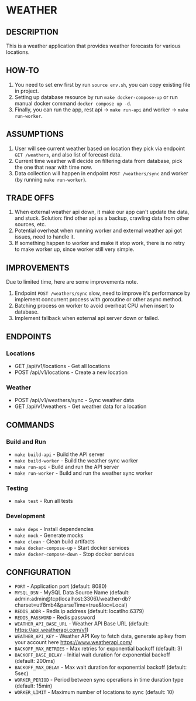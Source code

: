 # WEATHER 

## DESCRIPTION
This is a weather application that provides weather forecasts for various locations.

## HOW-TO
1. You need to set env first by run `source env.sh`, you can copy existing file in project.
1. Setting up database resource by run `make docker-compose-up` or run manual docker command `docker compose up -d`.
1. Finally, you can run the app, rest api -> `make run-api` and worker -> `make run-worker`.

## ASSUMPTIONS
1. User will see current weather based on location they pick via endpoint `GET /weathers`, and also list of forecast data.
1. Current time weather will decide on filtering data from database, pick the one that near with time now.
1. Data collection will happen in endpoint `POST /weathers/sync` and worker (by running `make run-worker`).

## TRADE OFFS
1. When external weather api down, it make our app can't update the data, and stuck. Solution: find other api as a backup, crawling data from other sources, etc.
1. Potential overheat when running worker and external  weather api got issues, need to handle it.
1. If something happen to worker and make it stop work, there is no retry to make worker up, since worker still very simple.

## IMPROVEMENTS
Due to limited time, here are some improvements note.
1. Endpoint `POST /weathers/sync` slow, need to improve it's performance by implement concurrent process with goroutine or other async method.
1. Batching process on worker to avoid overheat CPU when insert to database.
1. Implement fallback when external api server down or failed.

## ENDPOINTS

### Locations
- GET /api/v1/locations - Get all locations
- POST /api/v1/locations - Create a new location

### Weather
- POST /api/v1/weathers/sync - Sync weather data
- GET /api/v1/weathers - Get weather data for a location

## COMMANDS

### Build and Run
- `make build-api` - Build the API server
- `make build-worker` - Build the weather sync worker
- `make run-api` - Build and run the API server
- `make run-worker` - Build and run the weather sync worker

### Testing
- `make test` - Run all tests

### Development
- `make deps` - Install dependencies
- `make mock` - Generate mocks
- `make clean` - Clean build artifacts
- `make docker-compose-up` - Start docker services
- `make docker-compose-down` - Stop docker services

## CONFIGURATION
- `PORT` - Application port (default: 8080)
- `MYSQL_DSN` - MySQL Data Source Name (default: admin:admin@tcp(localhost:3306)/weather-db?charset=utf8mb4&parseTime=true&loc=Local)
- `REDIS_ADDR` - Redis ip address (default: locatlho:6379)
- `REDIS_PASSWORD` - Redis password
- `WEATHER_API_BASE_URL` - Weather API Base URL (default: https://api.weatherapi.com/v1)
- `WEATHER_API_KEY` - Weather API Key to fetch data, generate apikey from your account here https://www.weatherapi.com/
- `BACKOFF_MAX_RETRIES` - Max retries for exponential backoff (default: 3)
- `BACKOFF_BASE_DELAY` - Initial wait duration for exponential backoff (default: 200ms)
- `BACKOFF_MAX_DELAY` - Max wait duration for exponential backoff (default: 5sec)
- `WORKER_PERIOD` - Period between sync operations in time duration type (default: 15min)
- `WORKER_LIMIT` - Maximum number of locations to sync (default: 10)

